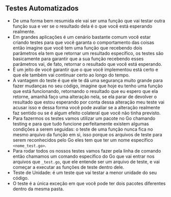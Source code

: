## Testes Automatizados
* De uma forma bem resumida ele vai ser uma função que vai testar outra função sua e ver se o resultado dela é o que você está
esperando realmente.
* Em grandes aplicações é um cenário bastante comum você estar criando testes para que você garanta o comportamento das coisas
então imagine que você tem uma função que recebendo dois parâmetros ela tem que retornar um resultado específico, os testes são
basicamente para garantir que a sua função recebendo esses parâmetros vai, de fato, retornar o resultado que você está esperando.
* É um jeito de você garantir que o que você implementou está certo e que ele também vai continuar certo ao longo do tempo.
* A vantagem do teste é que ele te dá uma segurança muito grande para fazer mudanças no seu código, imagine que hoje eu tenho uma
função que está funcionando, retornando o resultado que eu espero que ela retorne, amanhã faço uma alteração nela, se ela parar de
devolver o resultado que estou esperando por conta dessa alteração meu teste vai acusar isso e dessa forma você pode avaliar se a
alteração realmente faz sentido ou se é algum efeito colateral que você não tinha previsto.
* Para fazermos os testes vamos utilizar um pacote no Go chamando testing e para que tudo funcione perfeitamente existem algumas
condições a serem seguidas: o teste de uma função nunca fica no mesmo arquivo da função em si, isso porque os arquivos de teste
para serem reconhecidos pelo Go eles tem que ter um nome específico `<nome_test.go>`.
* Para rodar todos os nossos testes vamos fazer pela linha de comando então chamamos um comando específico do Go que vai entrar nos
arquivos que `_test.go`, que ele entende ser um arquivo de teste, e vai começar a executar as funções de teste dentro dele.
* Teste de Unidade: é um teste que vai testar a menor unidade do seu código.
* O teste é a única exceção em que você pode ter dois pacotes diferentes dentro da mesma pasta.